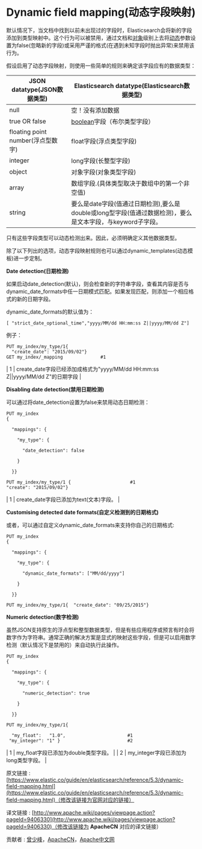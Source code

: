 # Dynamic field mapping(动态字段映射)

默认情况下，当文档中找到以前未出现过的字段时，Elasticsearch会将新的字段添加到类型映射中。这个行为可以被禁用，通过文档和[对象](https://www.elastic.co/guide/en/elasticsearch/reference/5.3/object.html)级别上去将[动态](https://www.elastic.co/guide/en/elasticsearch/reference/5.3/dynamic.html)参数设置为false(忽略新的字段)或采用严谨的格式(在遇到未知字段时抛出异常)来禁用该行为。

假设启用了动态字段映射，则使用一些简单的规则来确定该字段应有的数据类型：

| JSON datatype(JSON数据类型) | Elasticsearch datatype(Elasticsearch数据类型) |
| --- | --- |
| null | 空！没有添加数据 |
| true OR false | [boolean](https://www.elastic.co/guide/en/elasticsearch/reference/5.3/boolean.html)字段（布尔类型字段） |
| floating point number(浮点型数字) | float字段(浮点类型字段) |
| integer | long字段(长整型字段) |
| object | 对象字段(对象类型字段) |
| array | 数组字段.(具体类型取决于数组中的第一个非空值) |
| string | 要么是date字段(值通过日期检测),要么是double或long型字段(值通过数据检测)，要么是文本字段，与keyword子字段。 |

只有这些字段类型可以动态检测出来。因此，必须明确定义其他数据类型。

除了以下列出的选项，动态字段映射规则也可以通过dynamic_templates(动态模板)进一步定制。

**Date detection(日期检测)**

如果启动date_detection(默认)，则会检查新的字符串字段，查看其内容是否与dynamic_date_formats中任一日期模式匹配。如果发现匹配，则添加一个相应格式的新的日期字段。

dynamic_date_formats的默认值为：

```
[ "strict_date_optional_time","yyyy/MM/dd HH:mm:ss Z||yyyy/MM/dd Z"]
```

例子：

```
PUT my_index/my_type/1{
  "create_date": "2015/09/02"}
GET my_index/_mapping              #1
```

| 1 | create_date字段已经添加成格式为"yyyy/MM/dd HH:mm:ss Z&#124;&#124;yyyy/MM/dd Z"的日期字段 |

**Disabling date detection(禁用日期检测)**

可以通过将date_detection设置为false来禁用动态日期检测：

```
PUT my_index
{

  "mappings": {

    "my_type": {

      "date_detection": false

    }

  }}

PUT my_index/my_type/1 {                      #1
"create": "2015/09/02"}
```

| 1 | create_date字段已添加为text(文本)字段。 |

**Customising detected date formats(自定义检测到的日期格式)**

或者，可以通过自定义dynamic_date_formats来支持你自己的日期格式:

```
PUT my_index
{

  "mappings": {

    "my_type": {

      "dynamic_date_formats": ["MM/dd/yyyy"]

    }

  }}

PUT my_index/my_type/1{  "create_date": "09/25/2015"}
```

**Numeric detection(数字检测)**

虽然JSON支持原生的浮点型和整型数据类型，但是有些应用程序或预言有时会将数字作为字符串。通常正确的解决方案是显式的映射这些字段，但是可以启用数字检测（默认情况下是禁用的）来自动执行此操作。

```
PUT my_index
{

  "mappings": {

    "my_type": {

      "numeric_detection": true

    }

  }}

PUT my_index/my_type/1{

  "my_float":   "1.0",                       #1
 "my_integer": "1" }                         #2
```

| 1 | my_float字段已添加为double类型字段。 |
| 2 | my_integer字段已添加为long类型字段。 |

原文链接 : [https://www.elastic.co/guide/en/elasticsearch/reference/5.3/dynamic-field-mapping.html](https://www.elastic.co/guide/en/elasticsearch/reference/5.3/dynamic-field-mapping.html)（修改该链接为官网对应的链接）

译文链接 : [http://www.apache.wiki/pages/viewpage.action?pageId=9406330](http://www.apache.wiki/pages/viewpage.action?pageId=9406330)（修改该链接为 **ApacheCN** 对应的译文链接）

贡献者 : [曾少峰](/display/~zengshaofeng)，[ApacheCN](/display/~apachecn)，[Apache中文网](/display/~apachechina)